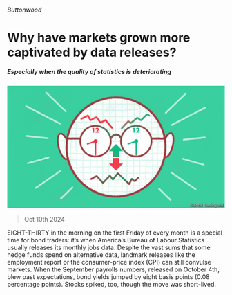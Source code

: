 ###### Buttonwood

# Why have markets grown more captivated by data releases? 

##### Especially when the quality of statistics is deteriorating 

![image](images/20241012_FND002.jpg) 

> Oct 10th 2024 

EIGHT-THIRTY in the morning on the first Friday of every month is a special time for bond traders: it’s when America’s Bureau of Labour Statistics usually releases its monthly jobs data. Despite the vast sums that some hedge funds spend on alternative data, landmark releases like the employment report or the consumer-price index (CPI) can still convulse markets. When the September payrolls numbers, released on October 4th, blew past expectations, bond yields jumped by eight basis points (0.08 percentage points). Stocks spiked, too, though the move was short-lived.


